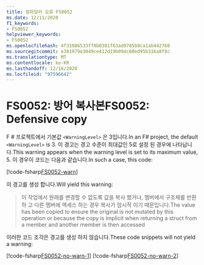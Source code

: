 ```yaml
---
title: 컴파일러 오류 FS0052
ms.date: 12/11/2020
f1_keywords:
- FS0052
helpviewer_keywords:
- FS0052
ms.openlocfilehash: 4f31986533ff8b0301f63ad9785b0ca1ab442760
ms.sourcegitcommit: e301979e3049ce412d19b094c60ed95b316a8f8c
ms.translationtype: MT
ms.contentlocale: ko-KR
ms.lasthandoff: 12/16/2020
ms.locfileid: "97596642"
---
```

# <a name="fs0052-defensive-copy"></a><span data-ttu-id="77852-102">FS0052: 방어 복사본</span><span class="sxs-lookup"><span data-stu-id="77852-102">FS0052: Defensive copy</span></span>

<span data-ttu-id="77852-103">F # 프로젝트에서 기본값 `<WarningLevel>` 은 3입니다.</span><span class="sxs-lookup"><span data-stu-id="77852-103">In an F# project, the default `<WarningLevel>` is 3.</span></span> <span data-ttu-id="77852-104">이 경고는 경고 수준이 최대값인 5로 설정 된 경우에 나타납니다.</span><span class="sxs-lookup"><span data-stu-id="77852-104">This warning appears when the warning level is set to its maximum value, 5.</span></span> <span data-ttu-id="77852-105">이 경우이 코드는 다음과 같습니다.</span><span class="sxs-lookup"><span data-stu-id="77852-105">In such a case, this code:</span></span>

[!code-fsharp[FS0052-warn](~/samples/snippets/fsharp/compiler-messages/fs0052.fsx#L2)]

<span data-ttu-id="77852-106">이 경고를 생성 합니다.</span><span class="sxs-lookup"><span data-stu-id="77852-106">Will yield this warning:</span></span>
> <span data-ttu-id="77852-107">이 작업에서 원래를 변경할 수 없도록 값을 복사 했거나, 멤버에서 구조체를 반환 하 고 다른 멤버에 액세스 하는 경우 복사가 암시적 이기 때문입니다.</span><span class="sxs-lookup"><span data-stu-id="77852-107">The value has been copied to ensure the original is not mutated by this operation or because the copy is implicit when returning a struct from a member and another member is then accessed</span></span>

<span data-ttu-id="77852-108">이러한 코드 조각은 경고를 생성 하지 않습니다.</span><span class="sxs-lookup"><span data-stu-id="77852-108">These code snippets will not yield a warning:</span></span>

[!code-fsharp[FS0052-no-warn-1](~/samples/snippets/fsharp/compiler-messages/fs0052.fsx#L5-L6)]
[!code-fsharp[FS0052-no-warn-2](~/samples/snippets/fsharp/compiler-messages/fs0052.fsx#L9)]

